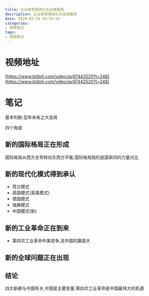 ```yaml
---
title: 企业家思想进化与全球格局
description: 企业家思想进化与全球格局
date: 2020-03-20 10:54:59
categories:
- 视频笔记
tags:
- 视频笔记
---
```

#   视频地址
[https://www.bilibili.com/video/av97442520?t=248](https://www.bilibili.com/video/av97442520?t=248)

#   笔记
基本判断:百年未有之大变局

四个角度
##  新的国际格局正在形成
国际格局从西方主导转向东西方平衡,国际格局指的是国家间的力量对比

##  新的现代化模式得到承认
+   荷兰模式
+   英国模式(英美模式)
+   德国模式
+   瑞典模式
+   中国模式(新)

##  新的工业革命正在到来
+   第四次工业革命中美竞争,且中国的赢面大

##  新的全球问题正在出现

##  结论
四大新都与中国有关,中国是主要变量.第四次工业革命是中国最伟大的机遇
